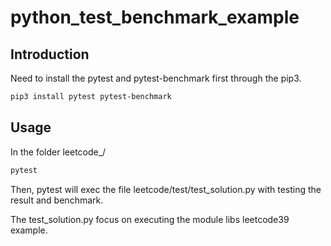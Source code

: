 # python_test_benchmark_example

## Introduction
Need to install the pytest and pytest-benchmark first through the pip3.
```bash
pip3 install pytest pytest-benchmark
```
## Usage
In the folder leetcode_/
```bash
pytest
```
Then, pytest will exec the file leetcode/test/test_solution.py with testing the result and benchmark.

The test_solution.py focus on executing the module libs leetcode39 example.
